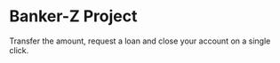 # Banker-Z Project      

Transfer the amount, request a loan and close your account on a single click.